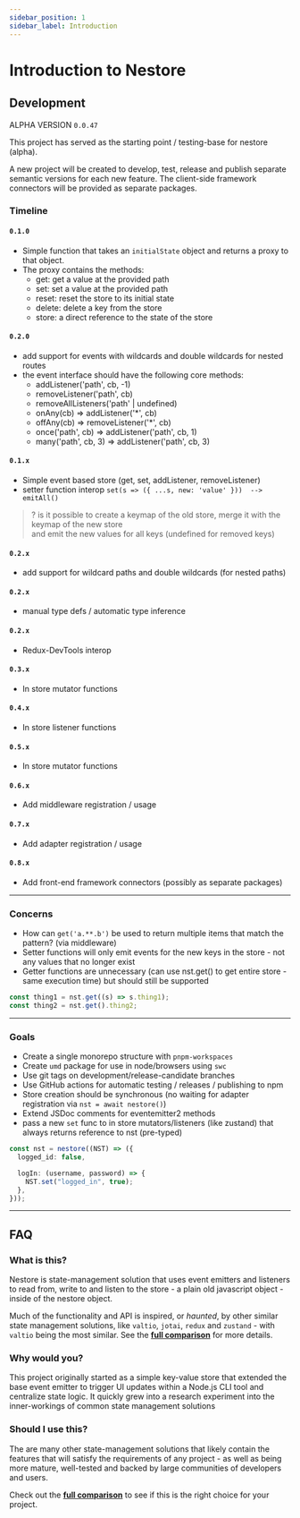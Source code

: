 ```yaml
---
sidebar_position: 1
sidebar_label: Introduction
---
```


# Introduction to Nestore

## Development

ALPHA VERSION <code>0.0.47</code>

This project has served as the starting point / testing-base for nestore (alpha).

A new project will be created to develop, test, release and publish separate semantic versions for
each new feature. The client-side framework connectors will be provided as separate packages.

### Timeline

#### <code>0.1.0</code>

- Simple function that takes an `initialState` object and returns a proxy to that object.
- The proxy contains the methods:
  - get: get a value at the provided path
  - set: set a value at the provided path
  - reset: reset the store to its initial state
  - delete: delete a key from the store
  - store: a direct reference to the state of the store

#### <code>0.2.0</code>

- add support for events with wildcards and double wildcards for nested routes
- the event interface should have the following core methods:
  - addListener('path', cb, -1)
  - removeListener('path', cb)
  - removeAllListeners('path' | undefined)
  - onAny(cb) => addListener('\*', cb)
  - offAny(cb) => removeListener('\*', cb)
  - once('path', cb) => addListener('path', cb, 1)
  - many('path', cb, 3) => addListener('path', cb, 3)

#### <code>0.1.x</code>

- Simple event based store (get, set, addListener, removeListener)
- setter function interop `set(s => ({ ...s, new: 'value' }))  --> emitAll()`

> ? is it possible to create a keymap of the old store, merge it with the keymap of the new store  
> and emit the new values for all keys (undefined for removed keys)

#### <code>0.2.x</code>

- add support for wildcard paths and double wildcards (for nested paths)

#### <code>0.2.x</code>

- manual type defs / automatic type inference

#### <code>0.2.x</code>

- Redux-DevTools interop

#### <code>0.3.x</code>

- In store mutator functions

#### <code>0.4.x</code>

- In store listener functions

#### <code>0.5.x</code>

- In store mutator functions

#### <code>0.6.x</code>

- Add middleware registration / usage

#### <code>0.7.x</code>

- Add adapter registration / usage

#### <code>0.8.x</code>

- Add front-end framework connectors (possibly as separate packages)

---

### Concerns

- How can `get('a.**.b')` be used to return multiple items that match the pattern? (via middleware)
- Setter functions will only emit events for the new keys in the store - not any values that no longer exist
- Getter functions are unnecessary (can use nst.get() to get entire store - same execution time) but should still be supported

```ts
const thing1 = nst.get((s) => s.thing1);
const thing2 = nst.get().thing2;
```

---

### Goals

- Create a single monorepo structure with `pnpm-workspaces`
- Create `umd` package for use in node/browsers using `swc`
- Use git tags on development/release-candidate branches
- Use GitHub actions for automatic testing / releases / publishing to npm
- Store creation should be synchronous (no waiting for adapter registration via `nst = await nestore()`)
- Extend JSDoc comments for eventemitter2 methods
- pass a new `set` func to in store mutators/listeners (like zustand) that always returns reference to nst (pre-typed)

```ts
const nst = nestore((NST) => ({
  logged_id: false,

  logIn: (username, password) => {
    NST.set("logged_in", true);
  },
}));
```

---

## FAQ

### What is this?

Nestore is state-management solution that uses event emitters and listeners to read from, write to
and listen to the store - a plain old javascript object - inside of the nestore object.

Much of the functionality and API is inspired, or _haunted_, by other similar state management solutions, like
`valtio`, `jotai`, `redux` and `zustand` - with `valtio` being the most similar. See the
**[full comparison](/docs/api/meta/comparison)** for more details.

### Why would you?

This project originally started as a simple key-value store that extended the base event emitter
to trigger UI updates within a Node.js CLI tool and centralize state logic. It quickly grew into
a research experiment into the inner-workings of common state management solutions

### Should I use this?

The are many other state-management solutions that likely contain the features that will satisfy the
requirements of any project - as well as being more mature, well-tested and backed by large communities
of developers and users.

Check out the **[full comparison](/docs/api/meta/comparison)** to see if this is the right choice for your project.
